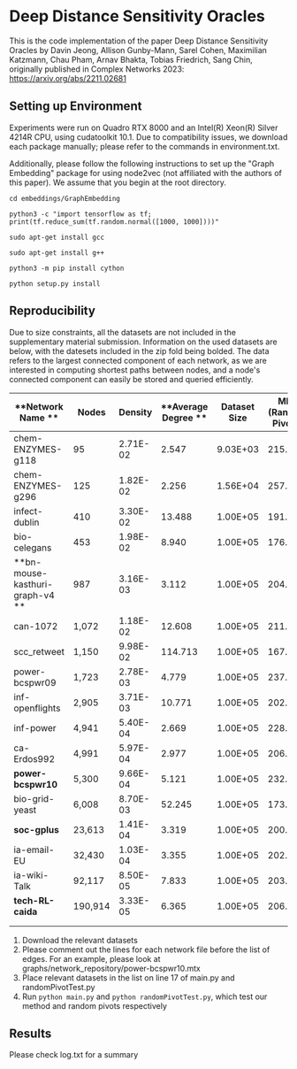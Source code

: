 # Deep Distance Sensitivity Oracles 

This is the code implementation of the paper Deep Distance Sensitivity Oracles by Davin Jeong, Allison Gunby-Mann, Sarel Cohen, Maximilian Katzmann, Chau Pham, Arnav Bhakta, Tobias Friedrich, Sang Chin, originally published in Complex Networks 2023: https://arxiv.org/abs/2211.02681

## Setting up Environment

Experiments were run on Quadro RTX 8000 and an Intel(R) Xeon(R) Silver 4214R CPU, using cudatoolkit 10.1. Due to compatibility issues, we download each package manually; please refer to the commands in environment.txt.  

Additionally, please follow the following instructions to set up the "Graph Embedding" package for using node2vec (not affiliated with the authors of this paper). We assume that you begin at the root directory. 

`cd embeddings/GraphEmbedding`

`python3 -c "import tensorflow as tf; print(tf.reduce_sum(tf.random.normal([1000, 1000])))"`

`sudo apt-get install gcc`

`sudo apt-get install g++`

`python3 -m pip install cython`

`python setup.py install`

## Reproducibility

Due to size constraints, all the datasets are not included in the supplementary material submission. Information on the used datasets are below, with the datesets included in the zip fold being bolded. The data refers to the largest connected component of each network, as we are interested in computing shortest paths between nodes, and a node's connected component can easily be stored and queried efficiently. 

| **Network Name **               | **Nodes** | **Density** | **Average Degree ** | **Dataset Size** | **MRE (Random Pivots)** | **MRE (Our Method)** | **Representation Factor** | **Link**                                                     |
|---------------------------------|-----------|-------------|---------------------|------------------|-------------------------|----------------------|---------------------------|--------------------------------------------------------------|
| chem-ENZYMES-g118               |        95 |    2.71E-02 |               2.547 |         9.03E+03 |                 215.96% |                0.27% |                    811.89 | https://networkrepository.com/ENZYMES-g118.php               |
| chem-ENZYMES-g296               |       125 |    1.82E-02 |               2.256 |         1.56E+04 |                 257.69% |                0.49% |                    530.22 | https://networkrepository.com/ENZYMES-g296.php               |
| infect-dublin                   |       410 |    3.30E-02 |              13.488 |         1.00E+05 |                 191.02% |                0.18% |                  1,091.55 | https://networkrepository.com/infect-dublin.php              |
| bio-celegans                    |       453 |    1.98E-02 |               8.940 |         1.00E+05 |                 176.28% |                0.04% |                  4,299.51 | https://networkrepository.com/bio-celegans.php               |
| **bn-mouse-kasthuri-graph-v4 ** |       987 |    3.16E-03 |               3.112 |         1.00E+05 |                 204.20% |                0.04% |                  5,105.11 | https://networkrepository.com/bn-mouse-kasthuri-graph-v4.php |
| can-1072                        |     1,072 |    1.18E-02 |              12.608 |         1.00E+05 |                 211.58% |                0.37% |                    573.40 | https://networkrepository.com/can-1054.php                   |
| scc_retweet                     |     1,150 |    9.98E-02 |             114.713 |         1.00E+05 |                 167.64% |                0.05% |                  3,287.11 | https://networkrepository.com/scc-retweet.php                |
| power-bcspwr09                  |     1,723 |    2.78E-03 |               4.779 |         1.00E+05 |                 237.46% |                0.16% |                  1,493.46 | https://networkrepository.com/power-bcspwr09.php             |
| inf-openflights                 |     2,905 |    3.71E-03 |              10.771 |         1.00E+05 |                 202.05% |                0.72% |                    280.63 | https://networkrepository.com/inf-openflights.php            |
| inf-power                       |     4,941 |    5.40E-04 |               2.669 |         1.00E+05 |                 228.67% |                0.23% |                  1,013.10 | https://networkrepository.com/inf-power.php                  |
| ca-Erdos992                     |     4,991 |    5.97E-04 |               2.977 |         1.00E+05 |                 206.26% |                0.33% |                    630.77 | https://networkrepository.com/ca-Erdos992.php                |
| **power-bcspwr10**              |     5,300 |    9.66E-04 |               5.121 |         1.00E+05 |                 232.83% |                0.32% |                    739.13 | https://networkrepository.com/power-bcspwr10.php             |
| bio-grid-yeast                  |     6,008 |    8.70E-03 |              52.245 |         1.00E+05 |                 173.80% |                6.25% |                     27.80 | https://networkrepository.com/bio-grid-yeast.php             |
| **soc-gplus**                   |    23,613 |    1.41E-04 |               3.319 |         1.00E+05 |                 200.20% |                0.31% |                    654.61 | https://networkrepository.com/soc-gplus.php                  |
| ia-email-EU                     |    32,430 |    1.03E-04 |               3.355 |         1.00E+05 |                 202.93% |                0.94% |                    216.11 | https://networkrepository.com/ia-email-EU.php                |
| ia-wiki-Talk                    |    92,117 |    8.50E-05 |               7.833 |         1.00E+05 |                 203.29% |                7.67% |                     26.50 | https://networkrepository.com/ia-wiki-Talk.php               |
| **tech-RL-caida**               |   190,914 |    3.33E-05 |               6.365 |         1.00E+05 |                 206.02% |                7.91% |                     26.04 | https://networkrepository.com/tech-RL-caida.php              |
|                                 |           |             |                     |                  |                         |                      |                           |                                                              |
|                                 |           |             |                     |                  |                         |                      |                           |                                                              |

1. Download the relevant datasets
2. Please comment out the lines for each network file before the list of edges. For an example, please look at graphs/network_repository/power-bcspwr10.mtx
3. Place relevant datasets in the list on line 17 of main.py and randomPivotTest.py
4. Run `python main.py`  and `python randomPivotTest.py`, which test our method and random pivots respectively

## Results

Please check log.txt for a summary
